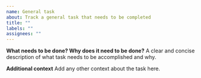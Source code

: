 ```yaml
---
name: General task
about: Track a general task that needs to be completed
title: ""
labels: ""
assignees: ""
---
```


**What needs to be done? Why does it need to be done?**
A clear and concise description of what task needs to be accomplished and why.

**Additional context**
Add any other context about the task here.
